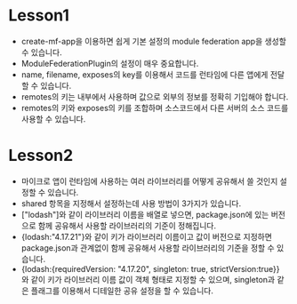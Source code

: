 # Lesson1

- create-mf-app을 이용하면 쉽게 기본 설정의 module federation app을 생성할 수 있습니다.
- ModuleFederationPlugin의 설정이 매우 중요합니다.
- name, filename, exposes의 key를 이용해서 코드를 런타임에 다른 앱에게 전달할 수 있습니다.
- remotes의 키는 내부에서 사용하며 값으로 외부의 정보를 정확히 기입해야 합니다.
- remotes의 키와 exposes의 키를 조합하며 소스코드에서 다른 서버의 소스 코드를 사용할 수 있습니다.

# Lesson2

- 마이크로 앱이 런타임에 사용하는 여러 라이브러리를 어떻게 공유해서 쓸 것인지 설정할 수 있습니다.
- shared 항목을 지정해서 설정하는데 사용 방법이 3가지가 있습니다.
- ["lodash"]와 같이 라이브러리 이름을 배열로 넣으면, package.json에 있는 버전으로 함께 공유해서 사용할 라이브러리의 기준이 정해집니다.
- {lodash:"4.17.21"}와 같이 키가 라이브러리 이름이고 값이 버전으로 지정하면 package.json과 관계없이 함께 공유해서 사용할 라이브러리의 기준을 정할 수 있습니다.
- {lodash:{requiredVersion: "4.17.20", singleton: true, strictVersion:true}} 와 같이 키가 라이브러리 이름 값이 객체 형태로 지정할 수 있으며, singleton과 같은 플래그를 이용해서 디테일한 공유 설정을 할 수 있습니다.
